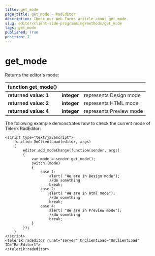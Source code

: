```yaml
---
title: get_mode
page_title: get_mode - RadEditor
description: Check our Web Forms article about get_mode.
slug: editor/client-side-programming/methods/get_mode
tags: get_mode
published: True
position: 7
---
```


# get_mode

Returns the editor's mode:

|  **function**  **get_mode()**  |  |  |
| ------ | ------ | ------ |
| **returned value: 1** | **integer** |represents Design mode|
| **returned value: 2** | **integer** |represents HTML mode|
| **returned value: 4** | **integer** |represents Preview mode|

The following example demonstrates how to check the current mode of Telerik RadEditor:

````ASP.NET
<script type="text/javascript">
	function OnClientLoad(editor, args)
	{     
		editor.add_modeChange(function(sender, args)     
		{        
			var mode = sender.get_mode();                             
			switch (mode)        
			{           
				case 1:            
					alert( "We are in Design mode");            
					//do something            
					break;           
				case 2:            
					alert( "We are in Html mode");            
					//do something            
					break;           
				case 4:            
					alert( "We are in Preview mode");
					//do something            
					break;
			}
		});
	}
</script>
<telerik:radeditor runat="server" OnClientLoad="OnClientLoad" ID="RadEditor1">
</telerik:radeditor>
````


